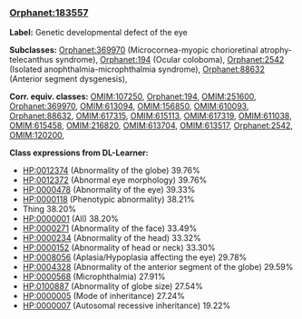 
### [Orphanet:183557](http://www.orpha.net/ORDO/Orphanet_183557)
**Label:** Genetic developmental defect of the eye

**Subclasses:** [Orphanet:369970](http://www.orpha.net/ORDO/Orphanet_369970) (Microcornea-myopic chorioretinal atrophy-telecanthus syndrome), [Orphanet:194](http://www.orpha.net/ORDO/Orphanet_194) (Ocular coloboma), [Orphanet:2542](http://www.orpha.net/ORDO/Orphanet_2542) (Isolated anophthalmia-microphthalmia syndrome), [Orphanet:88632](http://www.orpha.net/ORDO/Orphanet_88632) (Anterior segment dysgenesis), 

**Corr. equiv. classes:** [OMIM:107250](http://purl.obolibrary.org/obo/OMIM_107250), [Orphanet:194](http://www.orpha.net/ORDO/Orphanet_194), [OMIM:251600](http://purl.obolibrary.org/obo/OMIM_251600), [Orphanet:369970](http://www.orpha.net/ORDO/Orphanet_369970), [OMIM:613094](http://purl.obolibrary.org/obo/OMIM_613094), [OMIM:156850](http://purl.obolibrary.org/obo/OMIM_156850), [OMIM:610093](http://purl.obolibrary.org/obo/OMIM_610093), [Orphanet:88632](http://www.orpha.net/ORDO/Orphanet_88632), [OMIM:617315](http://purl.obolibrary.org/obo/OMIM_617315), [OMIM:615113](http://purl.obolibrary.org/obo/OMIM_615113), [OMIM:617319](http://purl.obolibrary.org/obo/OMIM_617319), [OMIM:611038](http://purl.obolibrary.org/obo/OMIM_611038), [OMIM:615458](http://purl.obolibrary.org/obo/OMIM_615458), [OMIM:216820](http://purl.obolibrary.org/obo/OMIM_216820), [OMIM:613704](http://purl.obolibrary.org/obo/OMIM_613704), [OMIM:613517](http://purl.obolibrary.org/obo/OMIM_613517), [Orphanet:2542](http://www.orpha.net/ORDO/Orphanet_2542), [OMIM:120200](http://purl.obolibrary.org/obo/OMIM_120200), 

**Class expressions from DL-Learner:**

- [HP:0012374](http://purl.obolibrary.org/obo/HP_0012374) (Abnormality of the globe) 39.76%
- [HP:0012372](http://purl.obolibrary.org/obo/HP_0012372) (Abnormal eye morphology) 39.76%
- [HP:0000478](http://purl.obolibrary.org/obo/HP_0000478) (Abnormality of the eye) 39.33%
- [HP:0000118](http://purl.obolibrary.org/obo/HP_0000118) (Phenotypic abnormality) 38.21%
- Thing 38.20%
- [HP:0000001](http://purl.obolibrary.org/obo/HP_0000001) (All) 38.20%
- [HP:0000271](http://purl.obolibrary.org/obo/HP_0000271) (Abnormality of the face) 33.49%
- [HP:0000234](http://purl.obolibrary.org/obo/HP_0000234) (Abnormality of the head) 33.32%
- [HP:0000152](http://purl.obolibrary.org/obo/HP_0000152) (Abnormality of head or neck) 33.30%
- [HP:0008056](http://purl.obolibrary.org/obo/HP_0008056) (Aplasia/Hypoplasia affecting the eye) 29.78%
- [HP:0004328](http://purl.obolibrary.org/obo/HP_0004328) (Abnormality of the anterior segment of the globe) 29.59%
- [HP:0000568](http://purl.obolibrary.org/obo/HP_0000568) (Microphthalmia) 27.91%
- [HP:0100887](http://purl.obolibrary.org/obo/HP_0100887) (Abnormality of globe size) 27.54%
- [HP:0000005](http://purl.obolibrary.org/obo/HP_0000005) (Mode of inheritance) 27.24%
- [HP:0000007](http://purl.obolibrary.org/obo/HP_0000007) (Autosomal recessive inheritance) 19.22%


